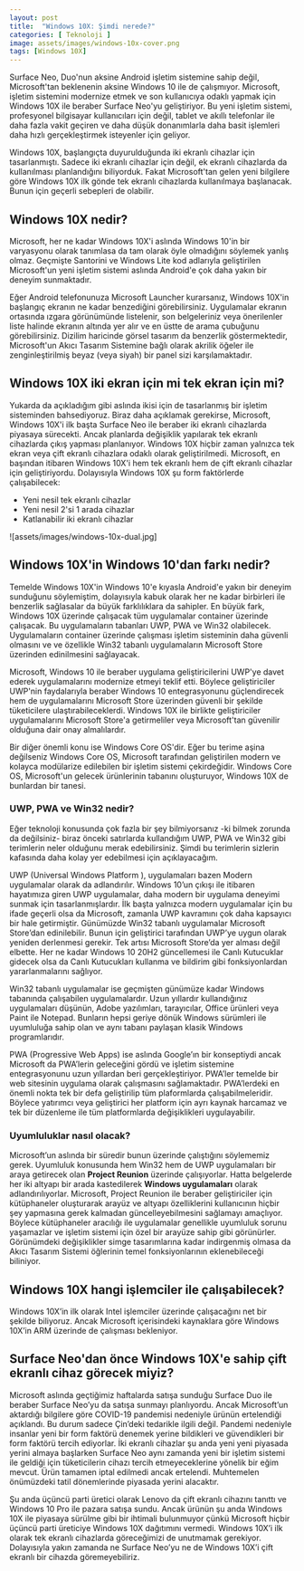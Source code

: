 ```yaml
---
layout: post
title:  "Windows 10X: Şimdi nerede?"
categories: [ Teknoloji ]
image: assets/images/windows-10x-cover.png
tags: [Windows 10X]
---
```

Surface Neo, Duo'nun aksine Android işletim sistemine sahip değil, Microsoft'tan beklenenin aksine Windows 10 ile de çalışmıyor. Microsoft, işletim sistemini modernize etmek ve son kullanıcıya odaklı yapmak için Windows 10X ile beraber Surface Neo'yu geliştiriyor. Bu yeni işletim sistemi, profesyonel bilgisayar kullanıcıları için değil, tablet ve akıllı telefonlar ile daha fazla vakit geçiren ve daha düşük donanımlarla daha basit işlemleri daha hızlı gerçekleştirmek isteyenler için geliyor.

Windows 10X, başlangıçta duyurulduğunda iki ekranlı cihazlar için tasarlanmıştı. Sadece iki ekranlı cihazlar için değil, ek ekranlı cihazlarda da kullanılması planlandığını biliyorduk. Fakat Microsoft'tan gelen yeni bilgilere göre Windows 10X ilk gönde tek ekranlı cihazlarda kullanılmaya başlanacak. Bunun için geçerli sebepleri de olabilir.

## Windows 10X nedir?
Microsoft, her ne kadar Windows 10X'i aslında Windows 10'in bir varyasyonu olarak tanımlasa da tam olarak öyle olmadığını söylemek yanlış olmaz. Geçmişte Santorini ve Windows Lite kod adlarıyla geliştirilen Microsoft'un yeni işletim sistemi aslında Android'e çok daha yakın bir deneyim sunmaktadır.


Eğer Android telefonunuza Microsoft Launcher kurarsanız, Windows 10X'in başlangıç ekranın ne kadar benzediğini görebilirsiniz. Uygulamalar ekranın ortasında ızgara görünümünde listelenir, son belgeleriniz veya önerilenler liste halinde ekranın altında yer alır ve en üstte de arama çubuğunu görebilirsiniz. Dizilim haricinde görsel tasarım da benzerlik göstermektedir, Microsoft'un Akıcı Tasarım Sistemine bağlı olarak akrilik öğeler ile zenginleştirilmiş beyaz (veya siyah) bir panel sizi karşılamaktadır.

## Windows 10X iki ekran için mi tek ekran için mi?
Yukarda da açıkladığım gibi aslında ikisi için de tasarlanmış bir işletim sisteminden bahsediyoruz. Biraz daha açıklamak gerekirse, Microsoft, Windows 10X'i ilk başta Surface Neo ile beraber iki ekranlı cihazlarda piyasaya sürecekti. Ancak planlarda değişiklik yapılarak tek ekranlı cihazlarda çıkış yapması planlanıyor. Windows 10X hiçbir zaman yalnızca tek ekran veya çift ekranlı cihazlara odaklı olarak geliştirilmedi. Microsoft, en başından itibaren Windows 10X'i hem tek ekranlı hem de çift ekranlı cihazlar için geliştiriyordu. Dolayısıyla Windows 10X şu form faktörlerde çalışabilecek:

- Yeni nesil tek ekranlı cihazlar
- Yeni nesil 2'si 1 arada cihazlar
- Katlanabilir iki ekranlı cihazlar

![assets/images/windows-10x-dual.jpg]

## Windows 10X'in Windows 10'dan farkı nedir?
Temelde Windows 10X'in Windows 10'e kıyasla Android'e yakın bir deneyim sunduğunu söylemiştim, dolayısıyla kabuk olarak her ne kadar birbirleri ile benzerlik sağlasalar da büyük farklılıklara da sahipler. En büyük fark, Windows 10X üzerinde çalışacak tüm uygulamalar container üzerinde çalışacak. Bu uygulamaların tabanları UWP, PWA ve Win32 olabilecek. Uygulamaların container üzerinde çalışması işletim sisteminin daha güvenli olmasını ve ve özellikle Win32 tabanlı uygulamaların Microsoft Store üzerinden edinilmesini sağlayacak.

Microsoft, Windows 10 ile beraber uygulama geliştiricilerini UWP'ye davet ederek uygulamalarını modernize etmeyi teklif etti. Böylece geliştiriciler UWP'nin faydalarıyla beraber Windows 10 entegrasyonunu güçlendirecek hem de uygulamalarını Microsoft Store üzerinden güvenli bir şekilde tüketicilere ulaştırabileceklerdi. Windows 10X ile birlikte geliştiriciler uygulamalarını Microsoft Store'a getirmeliler veya Microsoft'tan güvenilir olduğuna dair onay almalılardır.

Bir diğer önemli konu ise Windows Core OS'dir. Eğer bu terime aşina değilseniz Windows Core OS, Microsoft tarafından geliştirilen modern ve kolayca modülarize edilebilen bir işletim sistemi çekirdeğidir. Windows Core OS, Microsoft'un gelecek ürünlerinin tabanını oluşturuyor, Windows 10X de bunlardan bir tanesi.

### UWP, PWA ve Win32 nedir?
Eğer teknoloji konusunda çok fazla bir şey bilmiyorsanız -ki bilmek zorunda da değilsiniz- biraz önceki satırlarda kullandığım UWP, PWA ve Win32 gibi terimlerin neler olduğunu merak edebilirsiniz. Şimdi bu terimlerin sizlerin kafasında daha kolay yer edebilmesi için açıklayacağım.

UWP (Universal Windows Platform ),  uygulamaları bazen Modern uygulamalar olarak da adlandırılır. Windows 10’un çıkışı ile itibaren hayatımıza giren UWP uygulamalar, daha modern bir uygulama deneyimi sunmak için tasarlanmışlardır. İlk başta yalnızca modern uygulamalar için bu ifade geçerli olsa da Microsoft, zamanla UWP kavramını çok daha kapsayıcı bir hale getirmiştir. Günümüzde Win32 tabanlı uygulamalar Microsoft Store’dan edinilebilir. Bunun için geliştirici tarafından UWP’ye uygun olarak yeniden derlenmesi gerekir. Tek artısı Microsoft Store’da yer alması değil elbette. Her ne kadar Windows 10 20H2 güncellemesi ile Canlı Kutucuklar gidecek olsa da Canlı Kutucukları kullanma ve bildirim gibi fonksiyonlardan yararlanmalarını sağlıyor.

Win32 tabanlı uygulamalar ise geçmişten günümüze kadar Windows tabanında çalışabilen uygulamalardır. Uzun yıllardır kullandığınız uygulamaları düşünün, Adobe yazılımları, tarayıcılar, Office ürünleri veya Paint ile Notepad. Bunların hepsi geriye dönük Windows sürümleri ile uyumluluğa sahip olan ve aynı tabanı paylaşan klasik Windows programlarıdır.

PWA (Progressive Web Apps) ise aslında Google’ın bir konseptiydi ancak Microsoft da PWA’lerin geleceğini gördü ve işletim sistemine entegrasyonunu uzun yıllardan beri gerçekleştiriyor. PWA’ler temelde bir web sitesinin uygulama olarak çalışmasını sağlamaktadır. PWA’lerdeki en önemli nokta tek bir defa geliştirilip tüm plaformlarda çalışabilmeleridir. Böylece yatırımcı veya geliştirici her platform için ayrı kaynak harcamaz ve tek bir düzenleme ile tüm platformlarda değişiklikleri uygulayabilir.

### Uyumluluklar nasıl olacak?
Microsoft’un aslında bir süredir bunun üzerinde çalıştığını söylememiz gerek. Uyumluluk konusunda hem Win32 hem de UWP uygulamaları bir araya getirecek olan **Project Reunion** üzerinde çalışıyorlar. Hatta belgelerde her iki altyapı bir arada kastedilerek **Windows uygulamaları** olarak adlandırılıyorlar. Microsoft, Project Reunion ile beraber geliştiriciler için kütüphaneler oluşturarak arayüz ve altyapı özelliklerini kullanıcının hiçbir şey yapmasına gerek kalmadan güncelleyebilmesini sağlamayı amaçlıyor. Böylece kütüphaneler aracılığı ile uygulamalar genellikle uyumluluk sorunu yaşamazlar ve işletim sistemi için özel bir arayüze sahip gibi görünürler. Görünümdeki değişiklikler simge tasarımlarına kadar indirgenmiş olmasa da Akıcı Tasarım Sistemi öğlerinin temel fonksiyonlarının eklenebileceği biliniyor.

## Windows 10X hangi işlemciler ile çalışabilecek?
Windows 10X’in ilk olarak Intel işlemciler üzerinde çalışacağını net bir şekilde biliyoruz. Ancak Microsoft içerisindeki kaynaklara göre Windows 10X’in ARM üzerinde de çalışması bekleniyor.

## Surface Neo'dan önce Windows 10X'e sahip çift ekranlı cihaz görecek miyiz?
Microsoft aslında geçtiğimiz haftalarda satışa sunduğu Surface Duo ile beraber Surface Neo’yu da satışa sunmayı planlıyordu. Ancak Microsoft’un aktardığı bilgilere göre COVID-19 pandemisi nedeniyle ürünün ertelendiği açıklandı. Bu durum sadece Çin’deki tedarikle ilgili değil. Pandemi nedeniyle insanlar yeni bir form faktörü denemek yerine bildikleri ve güvendikleri bir form faktörü tercih ediyorlar. İki ekranlı cihazlar şu anda yeni yeni piyasada yerini almaya başlarken Surface Neo aynı zamanda yeni bir işletim sistemi ile geldiği için tüketicilerin cihazı tercih etmeyeceklerine yönelik bir eğim mevcut. Ürün tamamen iptal edilmedi ancak ertelendi. Muhtemelen önümüzdeki tatil dönemlerinde piyasada yerini alacaktır.

Şu anda üçüncü parti üretici olarak Lenovo da çift ekranlı cihazını tanıttı ve Windows 10 Pro ile pazara satışa sundu. Ancak ürünün şu anda Windows 10X ile piyasaya sürülme gibi bir ihtimali bulunmuyor çünkü Microsoft hiçbir üçüncü parti üreticiye Windows 10X dağıtımını vermedi. Windows 10X’i ilk olarak tek ekranlı cihazlarda göreceğimizi de unutmamak gerekiyor. Dolayısıyla yakın zamanda ne Surface Neo’yu ne de Windows 10X’i çift ekranlı bir cihazda göremeyebiliriz.
